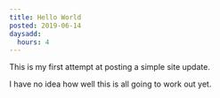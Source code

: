```yaml
---
title: Hello World
posted: 2019-06-14
daysadd:
  hours: 4
---
```


This is my first attempt at posting a simple site update.

I have no idea how well this is all going to work out yet.

